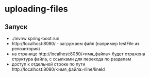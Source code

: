 # uploading-files
## Запуск
* ./mvnw spring-boot:run
* http://localhost:8080/ - загружаем файл (например testFile из репозитория)
* на странице http://localhost:8080/<имя_файла> будет отражена структура файла, с ссылками для перехода по разделам
* доступ к отдельной строке по пути http://localhost:8080/<имя_файла>/line/lineId
